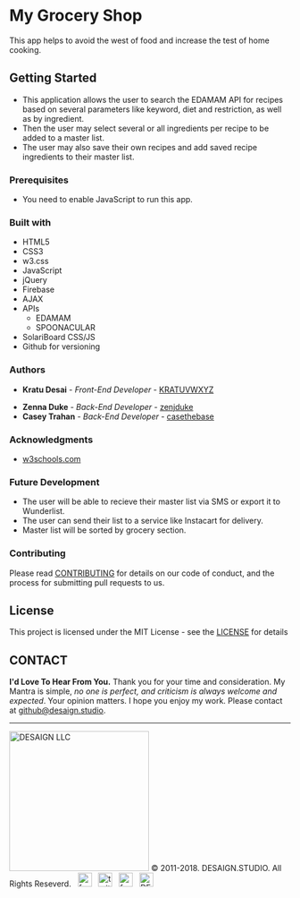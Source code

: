 # My Grocery Shop

This app helps to avoid the west of food and increase the test of home cooking.

## Getting Started

- This application allows the user to search the EDAMAM API for recipes based on several parameters like keyword, diet and restriction, as well as by ingredient.
- Then the user may select several or all ingredients per recipe to be added to a master list. 
- The user may also save their own recipes and add saved recipe ingredients to their master list. 

### Prerequisites

- You need to enable JavaScript to run this app.

### Built with

- HTML5
- CSS3
- w3.css
- JavaScript
- jQuery
- Firebase
- AJAX
- APIs
    - EDAMAM
    - SPOONACULAR
- SolariBoard CSS/JS
- Github for versioning

### Authors

* **Kratu Desai** - *Front-End Developer* - [KRATUVWXYZ](https://github.com/kratuvwxyz)

- **Zenna Duke** - *Back-End Developer* - [zenjduke](https://github.com/zenjduke)
- **Casey Trahan** - *Back-End Developer* - [casethebase](https://github.com/casethebase)

### Acknowledgments

- [w3schools.com](https://www.w3schools.com/)


### Future Development

- The user will be able to recieve their master list via SMS or export it to Wunderlist. 
- The user can send their list to a service like Instacart for delivery. 
- Master list will be sorted by grocery section.


### Contributing

Please read [CONTRIBUTING](https://github.com/kratuvwxyz/Contributing) for details on our code of conduct, and the process for submitting pull requests to us.

## License

This project is licensed under the MIT License - see the [LICENSE](https://github.com/kratuvwxyz/License) for details

## CONTACT

**I'd Love To Hear From You.**
Thank you for your time and consideration. My Mantra is simple, *no one is perfect, and criticism is always welcome and expected*. Your opinion matters. I hope you enjoy my work. Please contact at <a href="mailto:github@desaign.studio?Subject=Message from Github">github@desaign.studio</a>.

<hr/>

<img src="https://kratuvwxyz.github.io/assets/images/footer/DESAIGNLLC.svg" alt="DESAIGN LLC" width="250px"/> &copy; 2011-2018. <a href="http://desaign.studio" target="_blank" style="text-decoration:none;">DESAIGN.STUDIO</a>. All Rights Reseverd. &#160;
<a href="https://www.facebook.com/desaignstudio" target="_blank" style="text-decoration:none;"><img src="https://kratuvwxyz.github.io/assets/images/footer/facebook.svg" alt="facebook" width="25" /></a> &#160;
<a href="https://www.twitter.com/desaignstudio" target="_blank" style="text-decoration:none;"><img src="https://kratuvwxyz.github.io/assets/images/footer/twitter.svg" alt="twitter" width="25" /></a> &#160;
<a href="https://www.linkedin.com/in/desaignstudio/" target="_blank" style="text-decoration:none;"><img src="https://kratuvwxyz.github.io/assets/images/footer/linkedin.svg" alt="facebook" width="25" /></a> &#160;
<a href="http://desaign.in" target="_blank" style="text-decoration:none;"><img src="https://kratuvwxyz.github.io/assets/images/footer/blog.svg" alt="DESAIGN BLOG" width="25" /></a> &#160;
